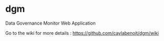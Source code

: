 # dgm
Data Governance Monitor Web Application

Go to the wiki for more details : https://github.com/caylabenoit/dgm/wiki
